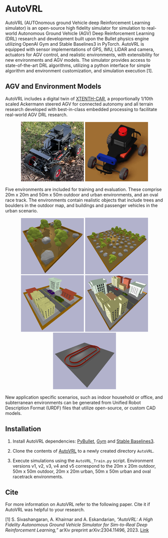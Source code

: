 # AutoVRL

AutoVRL (AUTOnomous ground Vehicle deep Reinforcement Learning simulator) is an open-source high fidelity simulator for simulation to real-world Autonomous Ground Vehicle (AGV) Deep Reinforcement Learning (DRL) research and development built upon the Bullet physics engine utilizing OpenAI Gym and Stable Baselines3 in PyTorch. AutoVRL is equipped with sensor implementations of GPS, IMU, LiDAR and camera, actuators for AGV control, and realistic environments, with extensibility for new environments and AGV models. The simulator provides access to state-of-the-art DRL algorithms, utilizing a python interface for simple algorithm and environment customization, and simulation execution [1].


## AGV and Environment Models

AutoVRL includes a digital twin of [XTENTH-CAR](https://github.com/Shathushan-Sivashangaran/XTENTH-CAR), a proportionally 1/10th scaled Ackermann steered AGV for connected autonomy and all terrain research developed with best-in-class embedded processing to facilitate real-world AGV DRL research.

<p align="center">
<img src="https://github.com/Shathushan-Sivashangaran/AutoVRL/blob/main/images/xtenthcar.jpg" width="200" height="190">
<img src="https://github.com/Shathushan-Sivashangaran/AutoVRL/blob/main/images/xtenthcar_digitaltwin.JPG" width="200">
</p>

Five environments are included for training and evaluation. These comprise 20m x 20m and 50m x 50m outdoor and urban environments, and an oval race track. The environments contain realistic objects that include trees and boulders in the outdoor map, and buildings and passenger vehicles in the urban scenario.

<p align="center">
<img src="https://github.com/Shathushan-Sivashangaran/AutoVRL/blob/main/images/env_outdoor_20.png" width="200">
<img src="https://github.com/Shathushan-Sivashangaran/AutoVRL/blob/main/images/env_outdoor_50.png" width="200" height="180">
<img src="https://github.com/Shathushan-Sivashangaran/AutoVRL/blob/main/images/env_urban_20.png" width="200" height="180">
<img src="https://github.com/Shathushan-Sivashangaran/AutoVRL/blob/main/images/env_urban_50.png" width="200" height="180">
<img src="https://github.com/Shathushan-Sivashangaran/AutoVRL/blob/main/images/env_racetrack_oval.png" width="200" height="180">
</p>

New application specific scenarios, such as indoor household or office, and subterranean environments can be generated from Unified Robot Description Format (URDF) files that utilize open-source, or custom CAD models.


## Installation

1. Install AutoVRL dependencies: [PyBullet](https://github.com/bulletphysics/bullet3), [Gym](https://github.com/openai/gym) and [Stable Baselines3](https://github.com/DLR-RM/stable-baselines3).

2. Clone the contents of [AutoVRL](https://github.com/Shathushan-Sivashangaran/AutoVRL) to a newly created directory `AutoVRL`.

3. Execute simulations using the `AutoVRL_Train.py` script. Environment versions v1, v2, v3, v4 and v5 correspond to the 20m x 20m outdoor, 50m x 50m outdoor, 20m x 20m urban, 50m x 50m urban and oval racetrack environments.


## Cite

For more information on AutoVRL refer to the following paper. Cite it if AutoVRL was helpful to your research.

[1] S. Sivashangaran, A. Khairnar and A. Eskandarian, *“AutoVRL: A High Fidelity Autonomous Ground Vehicle Simulator for Sim-to-Real Deep Reinforcement Learning,”* arXiv preprint arXiv:2304.11496, 2023. [Link](https://arxiv.org/pdf/2304.11496.pdf)
